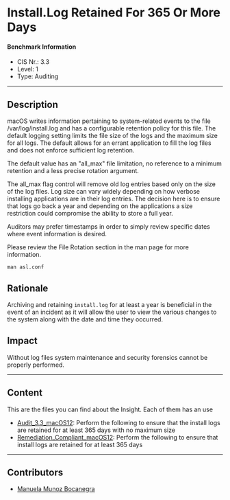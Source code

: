 # Install.Log Retained For 365 Or More Days
#### Benchmark Information
- CIS Nr.: 3.3
- Level: 1
- Type: Auditing
------------------------
## Description

macOS writes information pertaining to system-related events to the file /var/log/install.log and has a configurable retention policy for this file. The default logging setting limits the file size of the logs and the maximum size for all logs. The default allows for an errant application to fill the log files and does not enforce sufficient log retention. 

The default value has an "all_max" file limitation, no reference to a minimum retention and a less precise rotation argument.

The all_max flag control will remove old log entries based only on the size of the log files. Log size can vary widely depending on how verbose installing applications are in their log entries. The decision here is to ensure that logs go back a year and depending on the applications a size restriction could compromise the ability to store a full year.

Auditors may prefer timestamps in order to simply review specific dates where event information is desired.

Please review the File Rotation section in the man page for more information.

```man asl.conf```

## Rationale

Archiving and retaining ```install.log``` for at least a year is beneficial in the event of an incident as it will allow the user to view the various changes to the system along with the date and time they occurred.

## Impact

Without log files system maintenance and security forensics cannot be properly performed.

---
## Content
This are the files you can find about the Insight. Each of them has an use 
* [Audit_3.3_macOS12](https://github.com/apfelwerk/JamfProtectInsights/blob/main/AuditingType/CIS_3.3_Install.Log%20Retained%20For%20365%20Or%20More%20Days/Audit_3.3.sh): Perform the following to ensure that the install logs are retained for at least 365 days with no maximum size
* [Remediation_Compliant_macOS12](https://github.com/apfelwerk/JamfProtectInsights/blob/main/AuditingType/CIS_3.3_Install.Log%20Retained%20For%20365%20Or%20More%20Days/Remediation_mobileconfig.md): Perform the following to ensure that install logs are retained for at least 365 days
------------------------------------------------------------------------------------------------------------------------------------------------------------------------------------------------------------------------------------------------------------------------------------------------------------------------------
## Contributors
* [Manuela Munoz Bocanegra](https://github.com/manuelamunoz)